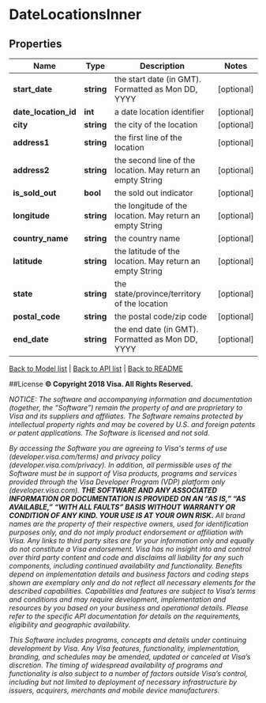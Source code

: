 # DateLocationsInner

## Properties
Name | Type | Description | Notes
------------ | ------------- | ------------- | -------------
**start_date** | **string** | the start date (in GMT). Formatted as Mon DD, YYYY | [optional] 
**date_location_id** | **int** | a date location identifier | [optional] 
**city** | **string** | the city of the location | [optional] 
**address1** | **string** | the first line of the location | [optional] 
**address2** | **string** | the second line of the location. May return an empty String | [optional] 
**is_sold_out** | **bool** | the sold out indicator | [optional] 
**longitude** | **string** | the longitude of the location. May return an empty String | [optional] 
**country_name** | **string** | the country name | [optional] 
**latitude** | **string** | the latitude of the location. May return an empty String | [optional] 
**state** | **string** | the state/province/territory of the location | [optional] 
**postal_code** | **string** | the postal code/zip code | [optional] 
**end_date** | **string** | the end date (in GMT). Formatted as Mon DD, YYYY | [optional] 

[Back to Model list](../../README.md#documentation-for-models)   |   [Back to API list](../../README.md#documentation-for-api-endpoints)   |   [Back to README](../../README.md)



##License
**© Copyright 2018 Visa. All Rights Reserved.**

*NOTICE: The software and accompanying information and documentation (together, the “Software”) remain the property of
and are proprietary to Visa and its suppliers and affiliates. The Software remains protected by intellectual property
rights and may be covered by U.S. and foreign patents or patent applications. The Software is licensed and not sold.*

*By accessing the Software you are agreeing to Visa's terms of use (developer.visa.com/terms) and privacy policy (developer.visa.com/privacy).
In addition, all permissible uses of the Software must be in support of Visa products, programs and services provided
through the Visa Developer Program (VDP) platform only (developer.visa.com). **THE SOFTWARE AND ANY ASSOCIATED
INFORMATION OR DOCUMENTATION IS PROVIDED ON AN “AS IS,” “AS AVAILABLE,” “WITH ALL FAULTS” BASIS WITHOUT WARRANTY OR
CONDITION OF ANY KIND. YOUR USE IS AT YOUR OWN RISK.** All brand names are the property of their respective owners, used for identification purposes only, and do not imply
product endorsement or affiliation with Visa. Any links to third party sites are for your information only and equally
do not constitute a Visa endorsement. Visa has no insight into and control over third party content and code and disclaims
all liability for any such components, including continued availability and functionality. Benefits depend on implementation
details and business factors and coding steps shown are exemplary only and do not reflect all necessary elements for the
described capabilities. Capabilities and features are subject to Visa’s terms and conditions and may require development,
implementation and resources by you based on your business and operational details. Please refer to the specific
API documentation for details on the requirements, eligibility and geographic availability.*

*This Software includes programs, concepts and details under continuing development by Visa. Any Visa features,
functionality, implementation, branding, and schedules may be amended, updated or canceled at Visa’s discretion.
The timing of widespread availability of programs and functionality is also subject to a number of factors outside Visa’s control,
including but not limited to deployment of necessary infrastructure by issuers, acquirers, merchants and mobile device manufacturers.*